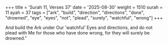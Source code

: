 +++
title = 'Surah 11, Verses 37'
date = '2025-08-30'
weight = 1510
surah = 11
ayah = 37
tags = ["ark", "build", "direction", "directions", "done", "drowned", "eye", "eyes", "not", "plead", "surely", "watchful", "wrong"]
+++

And build the Ark under Our ˹watchful˺ Eyes and directions, and do not plead with Me for those who have done wrong, for they will surely be drowned.”